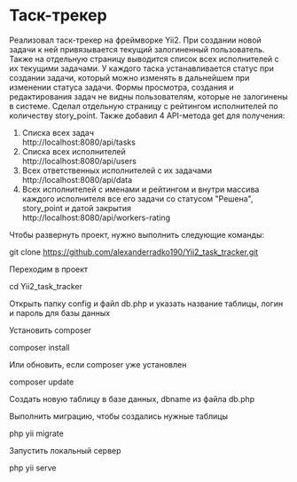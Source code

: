 # Таск-трекер

Реализовал таск-трекер на фреймворке Yii2. При создании новой задачи к ней привязывается текущий залогиненный пользователь. Также на отдельную страницу выводится список всех исполнителей с их текущими задачами. У каждого таска устанавливается статус при создании задачи, который можно изменять в дальнейшем при изменении статуса задачи. Формы просмотра, создания и редактирования задач не видны пользователям, которые не залогинены в системе. Сделал отдельную страницу с рейтингом исполнителей по количеству story_point. Также добавил 4 API-метода get для получения: </br>
1. Списка всех задач </br>
http://localhost:8080/api/tasks
2. Списка всех исполнителей </br>
http://localhost:8080/api/users
3. Всех ответственных исполнителей с их задачами </br>
http://localhost:8080/api/data
4. Всех исполнителей с именами и рейтингом и внутри массива каждого исполнителя все его задачи со статусом "Решена", story_point и датой закрытия </br>
http://localhost:8080/api/workers-rating

Чтобы развернуть проект, нужно выполнить следующие команды: </br>

git clone https://github.com/alexanderradko190/Yii2_task_tracker.git

Переходим в проект </br>

cd Yii2_task_tracker

Открыть папку config и файл db.php и указать название таблицы, логин и пароль для базы данных </br>

Установить composer </br>

composer install

Или обновить, если composer уже установлен </br>

composer update

Создать новую таблицу в базе данных, dbname из файла db.php </br>

Выполнить миграцию, чтобы создались нужные таблицы </br>

php yii migrate

Запустить локальный сервер </br>

php yii serve
